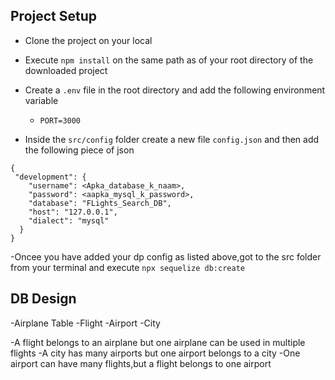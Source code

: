 ## Project Setup
- Clone the project on your local

- Execute `npm install` on the same path as of your root directory of the
downloaded project

- Create a `.env` file in the root directory and add the following environment
variable
  - `PORT=3000`

- Inside the `src/config` folder create a new file `config.json` and then add
the following piece of json

```
{
 "development": {
    "username": <Apka_database_k_naam>,
    "password": <aapka_mysql_k_password>,
    "database": "FLights_Search_DB",
    "host": "127.0.0.1",
    "dialect": "mysql"
  }
}

```

-Oncee you have added your dp config as listed above,got to the src folder from your terminal and execute `npx sequelize db:create`

## DB Design
-Airplane Table
-Flight
-Airport
-City

-A flight belongs to an airplane but one airplane can be used in multiple flights
-A city has many airports but one airport belongs to a city
-One airport can have many flights,but a flight belongs to one airport